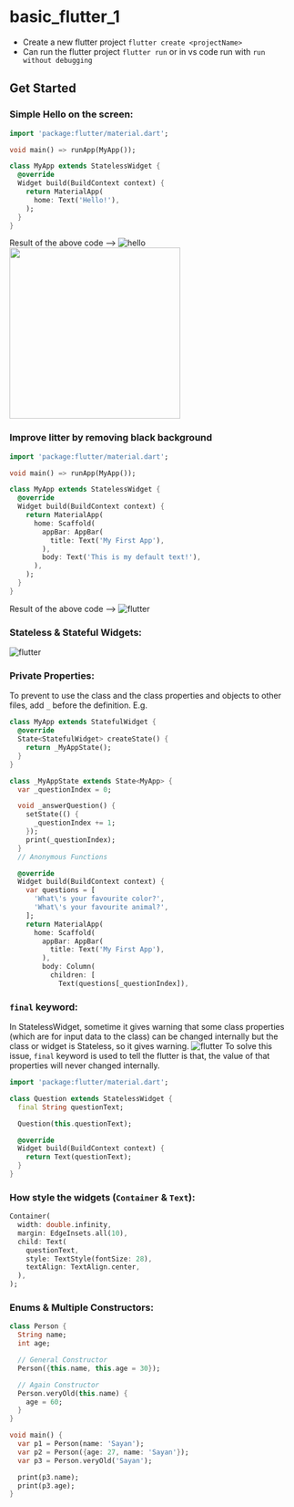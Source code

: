 # basic_flutter_1

- Create a new flutter project `flutter create <projectName>`
- Can run the flutter project `flutter run` or in vs code run with `run without debugging`

## Get Started

### Simple Hello on the screen:
```dart
import 'package:flutter/material.dart';

void main() => runApp(MyApp());

class MyApp extends StatelessWidget {
  @override
  Widget build(BuildContext context) {
    return MaterialApp(
      home: Text('Hello!'),
    );
  }
}
```
Result of the above code -->
![hello](https://github.com/Sayan-Roy-729/MERN-Stack/blob/main/assets/flutter/1.jpg)
<img src = "https://github.com/Sayan-Roy-729/MERN-Stack/blob/main/assets/flutter/1.jpg" height = "300">

### Improve litter by removing black background
```dart
import 'package:flutter/material.dart';

void main() => runApp(MyApp());

class MyApp extends StatelessWidget {
  @override
  Widget build(BuildContext context) {
    return MaterialApp(
      home: Scaffold(
        appBar: AppBar(
          title: Text('My First App'),
        ),
        body: Text('This is my default text!'),
      ),
    );
  }
}
```
Result of the above code -->
![flutter](https://github.com/Sayan-Roy-729/MERN-Stack/blob/main/assets/flutter/2.jpg)

### Stateless & Stateful Widgets:
![flutter](https://github.com/Sayan-Roy-729/MERN-Stack/blob/main/assets/flutter/3.png)

### Private Properties:
To prevent to use the class and the class properties and objects to other files, add `_` before the definition. E.g.

```dart
class MyApp extends StatefulWidget {
  @override
  State<StatefulWidget> createState() {
    return _MyAppState();
  }
}

class _MyAppState extends State<MyApp> {
  var _questionIndex = 0;

  void _answerQuestion() {
    setState(() {
      _questionIndex += 1;
    });
    print(_questionIndex);
  }
  // Anonymous Functions

  @override
  Widget build(BuildContext context) {
    var questions = [
      'What\'s your favourite color?',
      'What\'s your favourite animal?',
    ];
    return MaterialApp(
      home: Scaffold(
        appBar: AppBar(
          title: Text('My First App'),
        ),
        body: Column(
          children: [
            Text(questions[_questionIndex]),
```

### `final` keyword:
In StatelessWidget, sometime it gives warning that some class properties (which are for input data to the class) can be changed internally but the class or widget is Stateless, so it gives warning.
![flutter](https://github.com/Sayan-Roy-729/MERN-Stack/blob/main/assets/flutter/4.png)
To solve this issue, `final` keyword is used to tell the flutter is that, the value of that properties will never changed internally.
```dart
import 'package:flutter/material.dart';

class Question extends StatelessWidget {
  final String questionText;

  Question(this.questionText);

  @override
  Widget build(BuildContext context) {
    return Text(questionText);
  }
}
```

### How style the widgets (`Container` & `Text`):
```dart
Container(
  width: double.infinity,
  margin: EdgeInsets.all(10),
  child: Text(
    questionText,
    style: TextStyle(fontSize: 28),
    textAlign: TextAlign.center,
  ),
);
```

### Enums & Multiple Constructors:
```dart
class Person {
  String name;
  int age;

  // General Constructor
  Person({this.name, this.age = 30});

  // Again Constructor
  Person.veryOld(this.name) {
    age = 60;
  }
}

void main() {
  var p1 = Person(name: 'Sayan');
  var p2 = Person({age: 27, name: 'Sayan'});
  var p3 = Person.veryOld('Sayan');

  print(p3.name);
  print(p3.age);
}
```